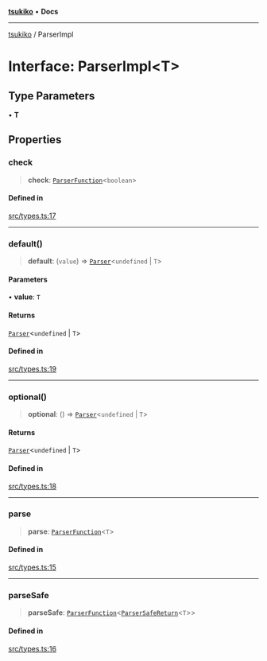[**tsukiko**](../README.md) • **Docs**

***

[tsukiko](../README.md) / ParserImpl

# Interface: ParserImpl\<T\>

## Type Parameters

• **T**

## Properties

### check

> **check**: [`ParserFunction`](../type-aliases/ParserFunction.md)\<`boolean`\>

#### Defined in

[src/types.ts:17](https://github.com/BIYUEHU/tsukiko/blob/aa7a414bb89555b3910dd9d229f505891bded4ee/src/types.ts#L17)

***

### default()

> **default**: (`value`) => [`Parser`](../classes/Parser.md)\<`undefined` \| `T`\>

#### Parameters

• **value**: `T`

#### Returns

[`Parser`](../classes/Parser.md)\<`undefined` \| `T`\>

#### Defined in

[src/types.ts:19](https://github.com/BIYUEHU/tsukiko/blob/aa7a414bb89555b3910dd9d229f505891bded4ee/src/types.ts#L19)

***

### optional()

> **optional**: () => [`Parser`](../classes/Parser.md)\<`undefined` \| `T`\>

#### Returns

[`Parser`](../classes/Parser.md)\<`undefined` \| `T`\>

#### Defined in

[src/types.ts:18](https://github.com/BIYUEHU/tsukiko/blob/aa7a414bb89555b3910dd9d229f505891bded4ee/src/types.ts#L18)

***

### parse

> **parse**: [`ParserFunction`](../type-aliases/ParserFunction.md)\<`T`\>

#### Defined in

[src/types.ts:15](https://github.com/BIYUEHU/tsukiko/blob/aa7a414bb89555b3910dd9d229f505891bded4ee/src/types.ts#L15)

***

### parseSafe

> **parseSafe**: [`ParserFunction`](../type-aliases/ParserFunction.md)\<[`ParserSafeReturn`](../type-aliases/ParserSafeReturn.md)\<`T`\>\>

#### Defined in

[src/types.ts:16](https://github.com/BIYUEHU/tsukiko/blob/aa7a414bb89555b3910dd9d229f505891bded4ee/src/types.ts#L16)
